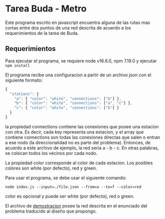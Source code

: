 # Tarea Buda - Metro

Este programa escrito en javascript encuentra alguna de las rutas mas cortas entre dos puntos de una red descrita de acuerdo a los requerimientos de la tarea de Buda.

## Requerimientos

Para ejecutar el programa, se requiere node v16.6.0, npm 7.19.0 y ejecutar ``npm install``

El programa recibe una configuracion a partir de un archivo json con el siguiente formato:
````js
{
  "stations": {
    "a": { "color": "white", "connections": ["b"] },
    "b": { "color": "white", "connections": ["a", "c"] },
    "c": { "color": "white", "connections": ["b"] }
  }
}
````

la propiedad connections contiene las conexiones que posee una estacion con otra. Es decir, cada key representa una estacion, y el array que contiene connections son todas las conexiones directas que salen o entran a ese nodo (la direccionalidad no es parte del problema).
Entonces, de acuerdo a este archivo de ejemplo, la red seria a - b - c. En otras palabras, se colocan todos los vecinos por cada nodo.

La propiedad color corresponde al color de cada estacion. Los posibles colores son white (por defecto), red y green.

Para usar el programa, se debe usar el siguiente comando: 
```
node index.js --input=./file.json --from=a --to=f --color=red
```
color es opcional y puede ser white (por defecto), red o green.

El archivo de [demostracion](demoFile.json) posee la red descrita en el enunciado del problema traducido al diseño que propongo.